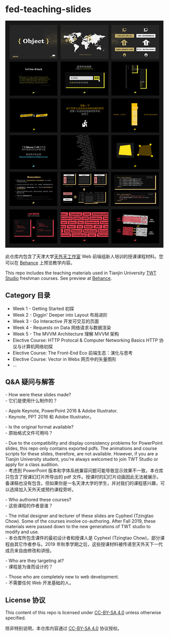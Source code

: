 # fed-teaching-slides

![front.jpg](front.jpg)

此仓库内包含了天津大学[天外天工作室](https://coder.twtstudio.com/) Web 前端组新人培训的授课课程材料。您可以在 [Behance](https://www.behance.net/gallery/88357567/Fed-Teaching-Slides) 上预览教学内容。

This repo includes the teaching materials used in Tianjin University [TWT Studio](https://coder.twtstudio.com/) freshman courses. See preview at [Behance](https://www.behance.net/gallery/88357567/Fed-Teaching-Slides).

## Category 目录

- Week 1 - Getting Started 初探
- Week 2 - Diggin' Deeper into Layout 布局进阶
- Week 3 - Go Interactive 开发可交互的页面
- Week 4 - Requests on Data 网络请求与数据渲染
- Week 5 - The MVVM Architecture 理解 MVVM 架构
- Elective Course: HTTP Protocal & Computer Networking Basics HTTP 协议与计算机网络初探
- Elective Course: The Front-End Eco 前端生态：演化与思考
- Elective Course: Vector in Webs 网页中的矢量图形
- ...

## Q&A 疑问与解答

\- How were these slides made?  <br />
\- 它们是使用什么制作的？

\- Apple Keynote, PowerPoint 2016 & Adobe Illustrator.   <br />
\- Keynote, PPT 2016 和 Adobe Illustrator。

\- Is the original format available?  <br />
\- 原始格式文件可用吗？

\- Due to the compatibility and display consistency problems for PowerPoint slides, this repo only contains exported pdfs. The animations and course scripts for these slides, therefore, are not available. However, if you are a Tianjin University student, you're always welcomed to join TWT Studio or apply for a class audition.  <br />
\- 考虑到 PowerPoint 版本和字体系统兼容问题可能导致显示效果不一致，本仓库只包含了授课幻灯片所导出的 pdf 文件。授课时的幻灯片动画因此无法被展示，备课稿也没有包含。但如果你是一名天津大学的学生，并对我们的课程感兴趣，可以选择加入天外天或预约课程旁听。

\- Who authored these courses?  <br />
\- 这些课程的作者是谁？

\- The initial designer and lecturer of these slides are Cyphexl (Tzingtao Chow). Some of the courses involve co-authoring. After Fall 2019, these materials were passed down to the new generations of TWT studio to modify and use.  <br />
\- 本仓库所包含课件的最初设计者和授课人是 Cyphexl (Tzingtao Chow)，部分课程由其它作者参与。2019 年秋季学期之后，这些授课材料被传递至天外天下一代成员来自由修改和讲授。

\- Who are they targeting at?  <br />
\- 课程是为谁而设计的？

\- Those who are completely new to web development.  <br />
\- 不需要任何 Web 开发基础的人。

## License 协议

This content of this repo is licensed under [CC-BY-SA 4.0](https://creativecommons.org/licenses/by-sa/4.0/) unless otherwise specified.

除非特别说明，本仓库内容通过 [CC-BY-SA 4.0](https://creativecommons.org/licenses/by-sa/4.0/) 协议授权。
